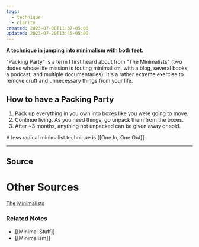 ```yaml
---
tags:
  - technique
  - clarity
created: 2023-07-08T11:37-05:00
updated: 2023-07-20T13:45-05:00
---
```

**A technique in jumping into minimalism with both feet.**

"Packing Party" is a term I first heard about from "The Minimalists" (two dudes whose life mission is touting minimalism, with a blog, several books, a podcast, and multiple documentaries). It's a rather extreme exercise to remove cruft and unnecessary things from your life.

## How to have a Packing Party

1. Pack up everything in you own into boxes like you were going to move.
2. Continue living. As you need things, go unpack them from the boxes.
3. After ~3 months, anything not unpacked can be given away or sold.

A less radical minimalist technique is [[One In, One Out]].

---

## Source

# Other Sources

[The Minimalists](https://www.theminimalists.com/)

### Related Notes
- [[Minimal Stuff]] 
- [[Minimalism]]